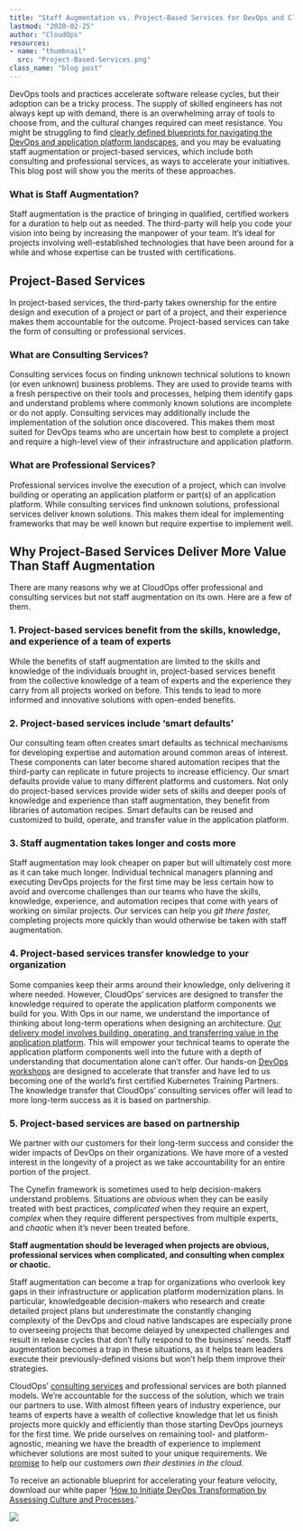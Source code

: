 ```yaml
---
title: "Staff Augmentation vs. Project-Based Services for DevOps and Cloud Projects"
lastmod: "2020-02-25"
author: "CloudOps"
resources:
- name: "thumbnail"
  src: "Project-Based-Services.png"
class_name: "blog post"
---
```


<p>DevOps tools and practices accelerate software release cycles, but their adoption can be a tricky process. The supply of skilled engineers has not always kept up with demand, there is an overwhelming array of tools to choose from, and the cultural changes required can meet resistance. You might be struggling to find <a href="https://info.cloudops.com/initiate-devops-transformation-by-assessing-culture-and-processes">clearly defined blueprints for navigating the DevOps and application platform landscapes</a>, and you may be evaluating staff augmentation or project-based services, which include both consulting and professional services, as ways to accelerate your initiatives. This blog post will show you the merits of these approaches.</p><h3>What is Staff Augmentation?</h3><p>Staff augmentation is the practice of bringing in qualified, certified workers for a duration to help out as needed. The third-party will help you code your vision into being by increasing the manpower of your team. It’s ideal for projects involving well-established technologies that have been around for a while and whose expertise can be trusted with certifications.</p><h2>Project-Based Services</h2><p>In project-based services, the third-party takes ownership for the entire design and execution of a project or part of a project, and their experience makes them accountable for the outcome. Project-based services can take the form of consulting or professional services.</p><h3>What are Consulting Services?</h3><p>Consulting services focus on finding unknown technical solutions to known (or even unknown) business problems. They are used to provide teams with a fresh perspective on their tools and processes, helping them identify gaps and understand problems where commonly known solutions are incomplete or do not apply. Consulting services may additionally include the implementation of the solution once discovered. This makes them most suited for DevOps teams who are uncertain how best to complete a project and require a high-level view of their infrastructure and application platform.</p><h3>What are Professional Services?</h3><p>Professional services involve the execution of a project, which can involve building or operating an application platform or part(s) of an application platform. While consulting services find unknown solutions, professional services deliver known solutions. This makes them ideal for implementing frameworks that may be well known but require expertise to implement well.</p><h2><strong>Why Project-Based Services Deliver More Value Than Staff Augmentation</strong></h2><p>There are many reasons why we at CloudOps offer professional and consulting services but not staff augmentation on its own. Here are a few of them.</p><h3>1. Project-based services benefit from the skills, knowledge, and experience of a team of experts</h3><p>While the benefits of staff augmentation are limited to the skills and knowledge of the individuals brought in, project-based services benefit from the collective knowledge of a team of experts and the experience they carry from all projects worked on before. This tends to lead to more informed and innovative solutions with open-ended benefits.&nbsp;</p><h3>2. Project-based services include ‘smart defaults’</h3><p>Our consulting team often creates smart defaults as technical mechanisms for developing expertise and automation around common areas of interest. These components can later become shared automation recipes that the third-party can replicate in future projects to increase efficiency. Our smart defaults provide value to many different platforms and customers. Not only do project-based services provide wider sets of skills and deeper pools of knowledge and experience than staff augmentation, they benefit from libraries of automation recipes. Smart defaults can be reused and customized to build, operate, and transfer value in the application platform.</p><h3>3. Staff augmentation takes longer and costs more</h3><p>Staff augmentation may look cheaper on paper but will ultimately cost more as it can take much longer. Individual technical managers planning and executing DevOps projects for the first time may be less certain how to avoid and overcome challenges than our teams who have the skills, knowledge, experience, and automation recipes that come with years of working on similar projects. Our services can help you <em>git there faster,</em> completing projects more quickly than would otherwise be taken with staff augmentation.</p><h3>4. Project-based services transfer knowledge to your organization</h3><p>Some companies keep their arms around their knowledge, only delivering it where needed. However, CloudOps’ services are designed to transfer the knowledge required to operate the application platform components we build for you. With Ops in our name, we understand the importance of thinking about long-term operations when designing an architecture. <a href="https://www.cloudops.com/2019/05/the-cloudops-delivery-model-accelerated-value-delivery-through-code-and-collaboration/">Our delivery model involves building, operating, and transferring value in the application platform</a>. This will empower your technical teams to operate the application platform components well into the future with a depth of understanding that documentation alone can’t offer. Our hands-on <a href="https://www.cloudops.com/workshops/">DevOps workshops</a> are designed to accelerate that transfer and have led to us becoming one of the world’s first certified Kubernetes Training Partners. The knowledge transfer that CloudOps’ consulting services offer will lead to more long-term success as it is based on partnership.</p><h3>5. Project-based services are based on partnership</h3><p>We partner with our customers for their long-term success and consider the wider impacts of DevOps on their organizations. We have more of a vested interest in the longevity of a project as we take accountability for an entire portion of the project.</p><p>The Cynefin framework is sometimes used to help decision-makers understand problems. Situations are <em>obvious </em>when they can be easily treated with best practices, <em>complicated </em>when they require an expert, <em>complex </em>when they require different perspectives from multiple experts, and <em>chaotic </em>when it’s never been treated before.&nbsp;</p><p><strong>Staff augmentation should be leveraged when projects are obvious, professional services when complicated, and consulting when complex or chaotic.</strong></p><p>Staff augmentation can become a trap for organizations who overlook key gaps in their infrastructure or application platform modernization plans. In particular, knowledgeable decision-makers who research and create detailed project plans but underestimate the constantly changing complexity of the DevOps and cloud native landscapes are especially prone to overseeing projects that become delayed by unexpected challenges and result in release cycles that don’t fully respond to the business’ needs. Staff augmentation becomes a trap in these situations, as it helps team leaders execute their previously-defined visions but won’t help them improve their strategies.</p><p>CloudOps’ <a href="https://www.cloudops.com/kubernetes-cloud-native/">consulting services</a> and professional services are both planned models. We’re accountable for the success of the solution, which we train our partners to use. With almost fifteen years of industry experience, our teams of experts have a wealth of collective knowledge that let us finish projects more quickly and efficiently than those starting DevOps journeys for the first time. We pride ourselves on remaining tool- and platform-agnostic, meaning we have the breadth of experience to implement whichever solutions are most suited to your unique requirements. We <a href="https://www.cloudops.com/2019/12/what-we-promise-our-customers/">promise</a> to help our customers <em>own their destinies in the cloud.</em></p><p>To receive an actionable blueprint for accelerating your feature velocity, download our white paper ‘<a href="https://info.cloudops.com/initiate-devops-transformation-by-assessing-culture-and-processes">How to Initiate DevOps Transformation by Assessing Culture and Processes</a>.’</p>

<div class="row">
    <div class="col-xl-8 offset-xl-2 col-lg-10 offset-lg-1 col-md-10 offset-md-1 col-sm-12 col-xs-12 cta-image">
      <img src="/images/blog/cta/white-paper.jpeg">
    </div>
</div>